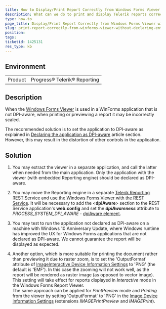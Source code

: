 ```yaml
---
title: How to Display/Print Report Correctly from Windows Forms Viewer without Declaring the Entire Application as DPI-aware
description: What can we do to print and display Telerik reports correctly in WinForms application that should not be declared as DPI-aware
type: how-to
page_title: Display/Print Report Correctly from Windows Forms Viewer without Declaring the Entire Application as DPI-aware
slug: print-report-correctly-from-winforms-viewer-without-declaring-entire-application-as-dpi-aware
position: 
tags: 
ticketid: 1425131
res_type: kb
---
```


## Environment
<table>
    <tbody>
	    <tr>
	    	<td>Product</td>
	    	<td>Progress® Telerik® Reporting</td>
	    </tr>
    </tbody>
</table>


## Description
When the [Windows Forms Viewer](../winforms-report-viewer) is used in a WinForms application that is not DPI-aware, when printing or previewing a report it may be incorrectly scaled.

The recommended solution is to set the application to DPI-aware as explained in [Declaring the application as DPI-aware](../winforms-report-viewer#declaring-the-application-as-dpi-aware) article section.
However, this may result in the distortion of other controls in the application.

## Solution

1. You may extract the viewer in a separate application, and call the latter when needed from the main application. Only the application with the viewer (with embedded Reporting engine) should be declared as DPI-aware.  
  
2. You may move the Reporting engine in a separate [Telerik Reporting REST Service](../telerik-reporting-rest-conception) and [use the Windows Forms Viewer with the REST Service](../winforms-viewer-howto-use-it-with-rest-service). It will be necessary to add the <**dpiAware**\> section to the REST Service application's **web.config** and set the **_dpiAwareness_** attribute to *PROCESS\_SYSTEM\_DPI\_AWARE* - [dpiAware element](../configuring-telerik-reporting-dpiaware#dpi-awareness-in-report-viewers).  
  
3. You may test to run the application not declared as DPI-aware on a machine with Windows 10 Anniversary Update, where Windows runtime has improved the UX for Windows Forms applications that are not declared as DPI-aware. We cannot guarantee the report will be displayed as expected.  
  
4. Another option, which is more suitable for printing the document rather than previewing it due to raster zoom, is to set the 'OutputFormat' attribute of [ImageInteractive Device Information Settings](../device-information-settings-imageinteractive) to 'PNG' (the default is 'EMF'). In this case the zooming will not work well, as the report will be rendered as raster image (as opposed to vector image). This setting will take effect for reports displayed in _Interactive_ mode in the Windows Forms Report Viewer.  
The same approach can be applied for _PrintPreview_ mode and _Printing_ from the viewer by setting 'OutputFormat' to 'PNG' in the [Image Device Information Settings](../device-information-settings-image) (extensions _IMAGEPrintPreview_ and _IMAGEPrint_).
